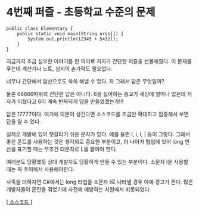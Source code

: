 # 4번째 퍼즐 - 초등학교 수준의 문제

```{.java}
public class Elementary {
	public static void main(String args[]) {
		System.out.println(12345 + 5432l);
	}
}
```

지금까지 조금 심오한 이야기를 한 의미로 저자가 간단한 퍼즐을 선물해줬다. 이 문제를 푸는데 계산기나 노트, 심지어 손가락도 필요없다.

너무나 간단해서 암산으로도 쓱쓱 해낼 수 있다. 자 그래서 답은 무엇일까?

물론 66666따위의 간단한 답은 아니다. 6을 싫어하는 종교가 세상에 얼마나 많은데 저자가 미쳤다고 6이 계속 반복되게 답을 만들었겠는가!!!

답은 17777이다. 여기에 의문이 생긴다면 소스코드를 조금만 확대하고 집중해서 보면 답을 알 수 있다.

실제로 개발에 있어 햇갈리기 쉬운 문자가 있다. 예를 들면 I, i, l, | 등이 그렇다. 그래서 좋은 폰트를 사용하는 것은 생각외로 중요한 부분이고, 더 나아가 협업에 있어 long 연산을 표기할 때는 무조건 대문자로 L을 붙여야 한다.

여러분도 당황했듯 상대 개발자도 당황하게 만들 수 있는 부분이다. 소문자 l을 사용할 때는 꼭 주의해서 사용해야한다.

사족을 더하자면 C#에서는 long 타입을 소문자 l로 나타낼 경우 아예 경고가 뜬다. 많은 개발자들이 혼란을 겪었기에 사전에 예방하는 차원에서 비롯되었다.


[[ 소스코드 ]](https://github.com/bbubbush/java_puzzlers/blob/master/Part1_%ED%91%9C%ED%98%84%EC%8B%9D%ED%8D%BC%EC%A6%90/java/Elementary.java)



